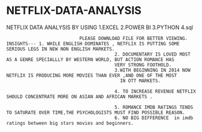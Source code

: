 # NETFLIX-DATA-ANALYSIS
NETFLIX DATA ANALYSIS BY USING  1.EXCEL
                                2.POWER BI
                                3.PYTHON
                                4.sql


                               PLEASE DOWNLOAD FILE FOR BETTER VIEWING. INSIGHTS--- 1. WHILE ENGLISH DOMINATES , NETFLIX IS PUTTING SOME SERIOUS LEGS IN NEW NON ENGLISH MARKETS.
                                            2. DOCUMENTARY IS LOVED MOST AS A GENRE SPECIALLLY BY WESTERN WORLD, BUT ACTION ROMANCE HAS 
                                            VERY STRONG FOOTHOLD.
                                            3.WITH BEGINNING IN 2014 NOW NETFLIX IS PRODUCING MORE MOVIES THAN EVER ,AND ONE OF THE MOST 
                                              IN OTT MARKETS.

                                            4. TO INCREASE REVENUE NETFLIX SHOULD CONCENTRATE MORE ON ASIAN AND AFRICAN MARKETS .  

                                            5. ROMANCE IMDB RATINGS TENDS TO SATURATE OVER TIME,THE PSYCHOLOGISTS MUST FIND POSSIBLE REASON.
                                            6. NO BIG DIFFERENCE  in imdb ratings between big stars movies and beginners.
